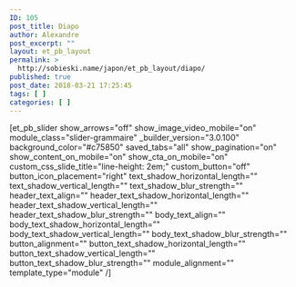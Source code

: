 ```yaml
---
ID: 105
post_title: Diapo
author: Alexandre
post_excerpt: ""
layout: et_pb_layout
permalink: >
  http://sobieski.name/japon/et_pb_layout/diapo/
published: true
post_date: 2018-03-21 17:25:45
tags: [ ]
categories: [ ]
---
```

[et_pb_slider show_arrows="off" show_image_video_mobile="on" module_class="slider-grammaire" _builder_version="3.0.100" background_color="#c75850" saved_tabs="all" show_pagination="on" show_content_on_mobile="on" show_cta_on_mobile="on" custom_css_slide_title="line-height: 2em;" custom_button="off" button_icon_placement="right" text_shadow_horizontal_length="" text_shadow_vertical_length="" text_shadow_blur_strength="" header_text_align="" header_text_shadow_horizontal_length="" header_text_shadow_vertical_length="" header_text_shadow_blur_strength="" body_text_align="" body_text_shadow_horizontal_length="" body_text_shadow_vertical_length="" body_text_shadow_blur_strength="" button_alignment="" button_text_shadow_horizontal_length="" button_text_shadow_vertical_length="" button_text_shadow_blur_strength="" module_alignment="" template_type="module" /]